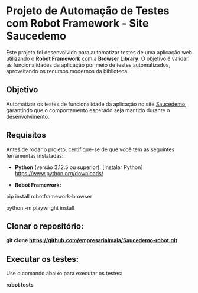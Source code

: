 # Projeto de Automação de Testes com Robot Framework - Site Saucedemo

Este projeto foi desenvolvido para automatizar testes de uma aplicação web utilizando o **Robot Framework** com a **Browser Library**. O objetivo é validar as funcionalidades da aplicação por meio de testes automatizados, aproveitando os recursos modernos da biblioteca.

## Objetivo

Automatizar os testes de funcionalidade da aplicação no site [Saucedemo](https://www.saucedemo.com), garantindo que o comportamento esperado seja mantido durante o desenvolvimento.

## Requisitos

Antes de rodar o projeto, certifique-se de que você tem as seguintes ferramentas instaladas:

- **Python** (versão 3.12.5 ou superior): [Instalar Python] https://www.python.org/downloads/

- **Robot Framework:**  

pip install robotframework-browser

python -m playwright install

## Clonar o repositório:

**git clone https://github.com/empresarialmaia/Saucedemo-robot.git**

## Executar os testes:
Use o comando abaixo para executar os testes:
 
**robot tests**



